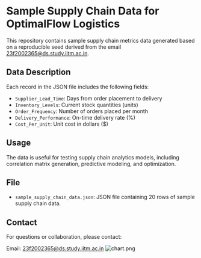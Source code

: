 
# Sample Supply Chain Data for OptimalFlow Logistics

This repository contains sample supply chain metrics data generated based on a reproducible seed derived from the email 23f2002365@ds.study.iitm.ac.in.

## Data Description
Each record in the JSON file includes the following fields:

- `Supplier_Lead_Time`: Days from order placement to delivery
- `Inventory_Levels`: Current stock quantities (units)
- `Order_Frequency`: Number of orders placed per month
- `Delivery_Performance`: On-time delivery rate (%)
- `Cost_Per_Unit`: Unit cost in dollars ($)

## Usage
The data is useful for testing supply chain analytics models, including correlation matrix generation, predictive modeling, and optimization.

## File
- `sample_supply_chain_data.json`: JSON file containing 20 rows of sample supply chain data.

## Contact
For questions or collaboration, please contact:

Email: 23f2002365@ds.study.iitm.ac.in
![chart.png](<img width="510" height="300" alt="chart (4)" src="https://github.com/user-attachments/assets/ac29f44d-ece0-4752-811d-c95945f28df8" />)
